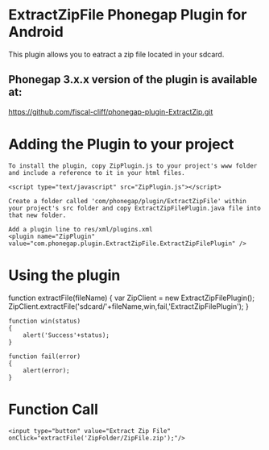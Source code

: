 ExtractZipFile Phonegap Plugin for Android
=======================================
This plugin allows you to eatract a zip file located in your sdcard.

Phonegap 3.x.x version of the plugin is available at: 
----------

https://github.com/fiscal-cliff/phonegap-plugin-ExtractZip.git 

Adding the Plugin to your project
=================================

    To install the plugin, copy ZipPlugin.js to your project's www folder and include a reference to it in your html files.

    <script type="text/javascript" src="ZipPlugin.js"></script>

    Create a folder called 'com/phonegap/plugin/ExtractZipFile' within your project's src folder and copy ExtractZipFilePlugin.java file into that new folder.

    Add a plugin line to res/xml/plugins.xml
    <plugin name="ZipPlugin" value="com.phonegap.plugin.ExtractZipFile.ExtractZipFilePlugin" />

Using the plugin
================
  function extractFile(fileName)
  {
		var ZipClient = new ExtractZipFilePlugin();
		ZipClient.extractFile('sdcard/'+fileName,win,fail,'ExtractZipFilePlugin');
	}

	function win(status) 
	{	 
		alert('Success'+status);
	}	 
  
	function fail(error) 
	{ 
		alert(error);
	}
	
Function Call
=============
	<input type="button" value="Extract Zip File" onClick="extractFile('ZipFolder/ZipFile.zip');"/>
